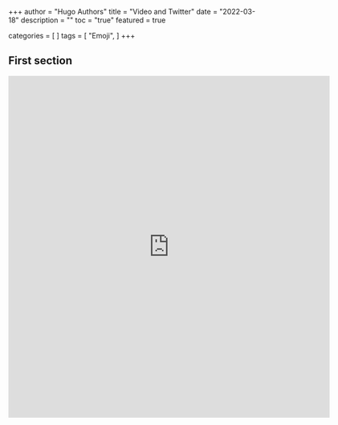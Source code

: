 +++
author = "Hugo Authors"
title = "Video and Twitter"
date = "2022-03-18"
description = ""
toc = "true"
featured = true




categories = [
]
tags = [
    "Emoji",
]
+++

## First section


<iframe src="https://docs.google.com/forms/d/e/1FAIpQLSfX5C5aCjEayUFqmXs8ul4UXbdhIb9I6zzwVtygbei3WLN3TA/viewform?embedded=true" width="640" height="682" frameborder="0" marginheight="0" marginwidth="0">Tell us about</iframe>
